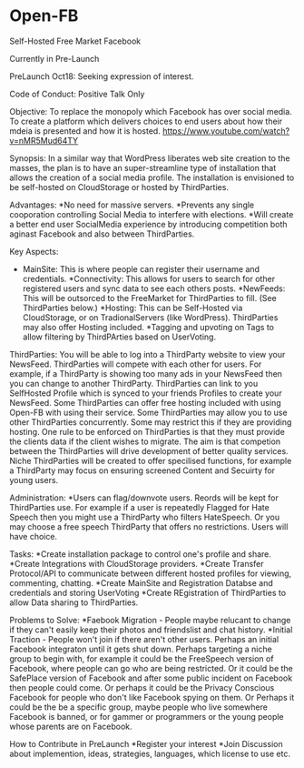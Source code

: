# Open-FB
Self-Hosted Free Market Facebook

Currently in Pre-Launch

PreLaunch Oct18:
Seeking expression of interest.

Code of Conduct:
Positive Talk Only

Objective:
To replace the monopoly which Facebook has over social media.
To create a platform which delivers choices to end users about how their mdeia is presented and how it is hosted.
https://www.youtube.com/watch?v=nMR5Mud64TY

Synopsis: 
In a similar way that WordPress liberates web site creation to the masses, the plan is to have an super-streamline type of installation that allows the creation of a social media profile. The installation is envisioned to be self-hosted on CloudStorage or hosted by ThirdParties. 

Advantages:
*No need for massive servers.
*Prevents any single cooporation controlling Social Media to interfere with elections.
*Will create a better end user SocialMedia experience by introducing competition both aginast Facebook and also between ThirdParties.

Key Aspects:
* MainSite: This is where people can register their username and credentials.
*Connectivity: This allows for users to search for other registered users and sync data to see each others posts.
*NewFeeds: This will be outsorced to the FreeMarket for ThirdParties to fill. (See ThirdParties below.)
*Hosting: This can be Self-Hosted via CloudStorage, or on TradionalServers (like WordPress). ThirdParties may also offer Hosting included.
*Tagging and upvoting on Tags to allow filtering by ThirdPArties based on UserVoting.

ThirdParties:
You will be able to log into a ThirdParty website to view your NewsFeed.
ThirdParties will compete with each other for users.
For example, if a ThirdParty is showing too many ads in your NewsFeed then you can change to another ThirdParty.
ThirdParties can link to you SelfHosted Profile which is synced to your friends Profiles to create your NewsFeed.
Some ThirdParties can offer free hosting included with using Open-FB with using their service.
Some ThirdParties may allow you to use other ThirdParties concurrently. Some may restrict this if they are providing hosting.
One rule to be enforced on ThirdParties is that they must provide the clients data if the client wishes to migrate.
The aim is that competion between the ThirdParties will drive development of better quality services. 
Niche ThirdParties will be created to offer specilised functions, for example a ThirdParty may focus on ensuring screened Content and Secuirty for young users. 

Administration:
*Users can flag/downvote users. Reords will be kept for ThirdParties use. For example if a user is repeatedly Flagged for Hate Speech then you might use a ThirdParty who filters HateSpeech. Or you may choose a free speech ThirdParty that offers no restrictions. Users will have choice.

Tasks:
*Create installation package to control one's profile and share.
*Create Integrations with CloudStorage providers.
*Create Transfer Protocol/API to communicate between different hosted profiles for viewing, commenting, chatting.
*Create MainSite and Registration Databse and credentials and storing UserVoting
*Create REgistration of ThirdParties to allow Data sharing to ThirdParties.


Problems to Solve:
*Faebook Migration - People maybe relucant to change if they can't easily keep their photos and friendslist and chat history.
*Initial Traction - People won't join if there aren't other users. Perhaps an initial Facebook integraton until it gets shut down. Perhaps targeting a niche group to begin with, for example it could be the FreeSpeech version of Facebook, where people can go who are being restricted. Or it could be the SafePlace version of Facebook and after some public incident on Facebook then people could come. Or perhaps it could be the Privacy Conscious Facebook for people who don't like Facebook spying on them. Or Perhaps it could be the be a specific group, maybe people who live somewhere Facebook is banned, or for gammer or programmers or the young people whose parents are on Facebook.
 
How to Contribute in PreLaunch
*Register your interest
*Join Discussion about implemention, ideas, strategies, languages, which license to use etc.

